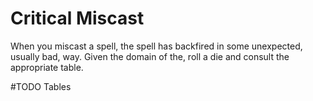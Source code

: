 # Critical Miscast

When you miscast a spell, the spell has backfired in some unexpected, usually bad, way. Given the domain of the, roll a die and consult the appropriate table.

#TODO
Tables